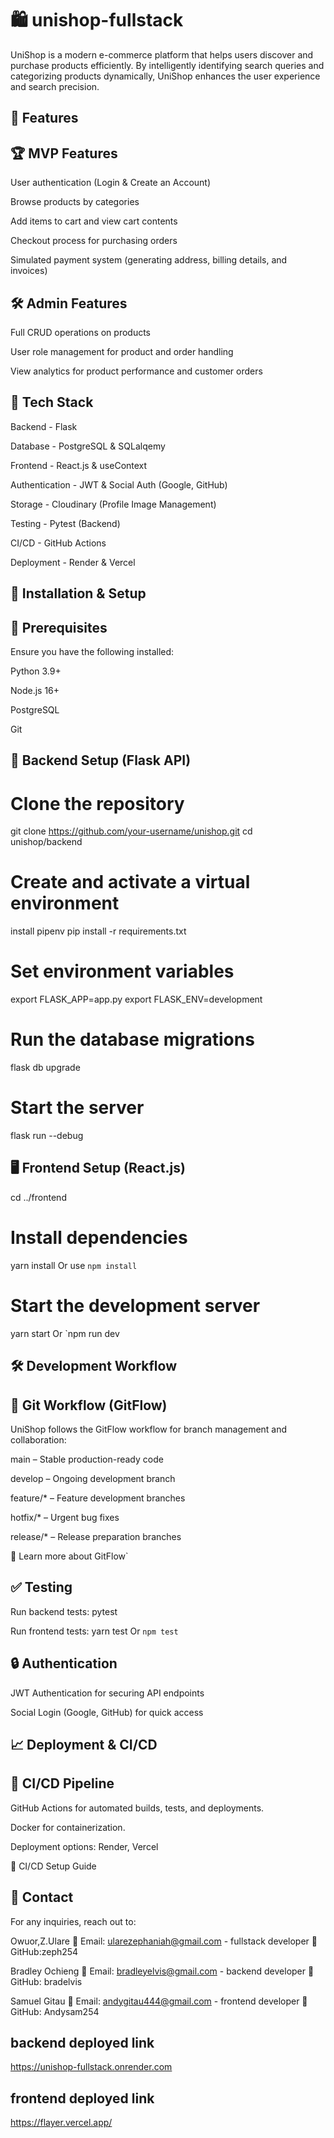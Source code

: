 # 🛍️ unishop-fullstack

UniShop is a modern e-commerce platform that helps users discover and purchase products efficiently. By intelligently identifying search queries and categorizing products dynamically, UniShop enhances the user experience and search precision.


## 🚀 Features

## 🏆 MVP Features

User authentication (Login & Create an Account)

Browse products by categories

Add items to cart and view cart contents

Checkout process for purchasing orders

Simulated payment system (generating address, billing details, and invoices)

## 🛠️ Admin Features

Full CRUD operations on products

User role management for product and order handling

View analytics for product performance and customer orders

## 🔧 Tech Stack

Backend - Flask

Database - PostgreSQL & SQLalqemy

Frontend - React.js & useContext

Authentication - JWT & Social Auth (Google, GitHub)

Storage - Cloudinary (Profile Image Management)

Testing - Pytest (Backend)

CI/CD - GitHub Actions

Deployment - Render & Vercel

## 🎯 Installation & Setup

## 🔽 Prerequisites

Ensure you have the following installed:

Python 3.9+

Node.js 16+

PostgreSQL

Git

## 📌 Backend Setup (Flask API)

# Clone the repository
git clone https://github.com/your-username/unishop.git
cd unishop/backend

# Create and activate a virtual environment
install pipenv
pip install -r requirements.txt

# Set environment variables 
export FLASK_APP=app.py
export FLASK_ENV=development

# Run the database migrations
flask db upgrade

# Start the server
flask run --debug

## 🖥 Frontend Setup (React.js)

cd ../frontend

# Install dependencies
yarn install  Or use `npm install`

# Start the development server
yarn start  Or `npm run dev

## 🛠️ Development Workflow

## 📌 Git Workflow (GitFlow)

UniShop follows the GitFlow workflow for branch management and collaboration:

main – Stable production-ready code

develop – Ongoing development branch

feature/* – Feature development branches

hotfix/* – Urgent bug fixes

release/* – Release preparation branches

🔗 Learn more about GitFlow`

## ✅ Testing
Run backend tests:
pytest

Run frontend tests:
yarn test  Or `npm test`

## 🔒 Authentication

JWT Authentication for securing API endpoints

Social Login (Google, GitHub) for quick access

## 📈 Deployment & CI/CD

## 📌 CI/CD Pipeline

GitHub Actions for automated builds, tests, and deployments.

Docker for containerization.

Deployment options: Render, Vercel

🔗 CI/CD Setup Guide

## 📩 Contact
For any inquiries, reach out to:

Owuor,Z.Ulare
            📧 Email: ularezephaniah@gmail.com - fullstack developer
            📌 GitHub:zeph254 

Bradley Ochieng
            📧 Email: bradleyelvis@gmail.com - backend developer
            📌 GitHub: bradelvis

Samuel Gitau
            📧 Email: andygitau444@gmail.com - frontend developer
            📌 GitHub: Andysam254          
## backend deployed link
https://unishop-fullstack.onrender.com

## frontend deployed link
https://flayer.vercel.app/

